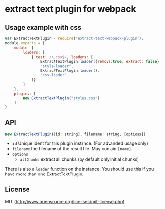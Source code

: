 # extract text plugin for webpack

## Usage example with css

``` javascript
var ExtractTextPlugin = require("extract-text-webpack-plugin");
module.exports = {
	module: {
		loaders: [
			{ test: /\.css$/, loaders: [
				ExtractTextPlugin.loader({remove:true, extract: false}),
				"style-loader",
				ExtractTextPlugin.loader(),
				"css-loader"
			]}
		]
	},
	plugins: [
		new ExtractTextPlugin("styles.css")
	]
}
```

## API

``` javascript
new ExtractTextPlugin([id: string], filename: string, [options])
```

* `id` Unique ident for this plugin instance. (For advanded usage only)
* `filename` the filename of the result file. May contain `[name]`.
* `options`
  * `allChunks` extract all chunks (by default only initial chunks)

There is also a `loader` function on the instance. You should use this if you have more than one ExtractTextPlugin.

## License

MIT (http://www.opensource.org/licenses/mit-license.php)
